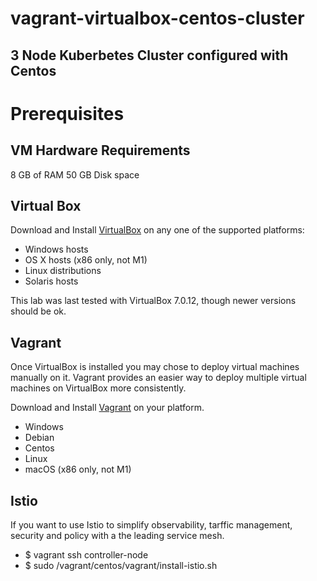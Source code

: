 # vagrant-virtualbox-centos-cluster
## 3 Node Kuberbetes Cluster configured with Centos


# Prerequisites
## VM Hardware Requirements

8 GB of RAM
50 GB Disk space

## Virtual Box

Download and Install [VirtualBox](https://www.virtualbox.org/wiki/Downloads) on any one of the supported platforms:

 - Windows hosts
 - OS X hosts (x86 only, not M1)
 - Linux distributions
 - Solaris hosts

This lab was last tested with VirtualBox 7.0.12, though newer versions should be ok.

## Vagrant

Once VirtualBox is installed you may chose to deploy virtual machines manually on it.
Vagrant provides an easier way to deploy multiple virtual machines on VirtualBox more consistently.

Download and Install [Vagrant](https://www.vagrantup.com/) on your platform.

- Windows
- Debian
- Centos
- Linux
- macOS (x86 only, not M1)

## Istio

If you want to use Istio to simplify observability, tarffic management, security and policy with a the leading service mesh.

  - $ vagrant ssh controller-node
  - $ sudo /vagrant/centos/vagrant/install-istio.sh  
